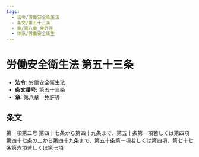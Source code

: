 ```yaml
---
tags:
  - 法令/労働安全衛生法
  - 条文/第五十三条
  - 章/第八章_免許等
  - 体系/労働安全衛生
---
```

# 労働安全衛生法 第五十三条

- **法令:** 労働安全衛生法
- **条文番号:** 第五十三条
- **章:** 第八章　免許等

## 条文
第一項第二号 	第四十七条から第四十九条まで、第五十条第一項若しくは第四項	第四十七条の二から第四十九条まで、第五十条第一項若しくは第四項、第七十七条第六項若しくは第七項

